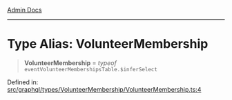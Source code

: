 [Admin Docs](/)

***

# Type Alias: VolunteerMembership

> **VolunteerMembership** = *typeof* `eventVolunteerMembershipsTable.$inferSelect`

Defined in: [src/graphql/types/VolunteerMembership/VolunteerMembership.ts:4](https://github.com/Sourya07/talawa-api/blob/cfbd515d04ffba748b09232a33807f1845dd1878/src/graphql/types/VolunteerMembership/VolunteerMembership.ts#L4)
